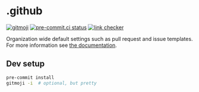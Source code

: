 # .github

[![gitmoji](https://img.shields.io/badge/gitmoji-%20😜%20😍-FFDD67.svg)](https://gitmoji.dev)
[![pre-commit.ci status](https://results.pre-commit.ci/badge/github/hsf-training/.github/main.svg)](https://results.pre-commit.ci/latest/github/hsf-training/.github/main)
[![link checker](https://github.com/hsf-training/.github/actions/workflows/check-links.yaml/badge.svg)](https://github.com/hsf-training/.github/actions)

Organization wide default settings such as pull request and issue templates.
For more information see [the documentation](https://docs.github.com/en/communities/setting-up-your-project-for-healthy-contributions/creating-a-default-community-health-file).

## Dev setup

```bash
pre-commit install
gitmoji -i  # optional, but pretty
```
